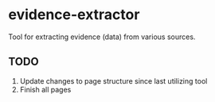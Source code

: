 # evidence-extractor
Tool for extracting evidence (data) from various sources.



## TODO

1. Update changes to page structure since last utilizing tool
2. Finish all pages